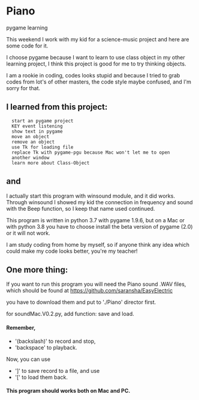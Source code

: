 # Piano
pygame learning

This weekend I work with my kid for a science-music project and
here are some code for it.

I choose pygame because I want to learn to use class object in my
other learning project, I think this project is good for me to
try thinking objects.

I am a rookie in coding, codes looks stupid and because I tried 
to grab codes from lot's of other masters, the code style maybe
confused, and I'm sorry for that.

## I learned from this project:
```
  start an pygame project
  KEY event listening
  show text in pygame
  move an object
  remove an object
  use Tk for loading file
  replace Tk with pygame-pgu because Mac won't let me to open 
  another window
  learn more about Class-Object
```  

##  and
  I actually start this program with winsound module, and it did
  works.  Through winsound I showed my kid the connection in
  frequency and sound with the Beep function, so I keep that name
  used continued.
  
This program is written in python 3.7 with pygame 1.9.6, but on a
 Mac or with python 3.8 you have to choose install the 
beta version of pygame (2.0) or it will not work.

I am study coding from home by myself, so if anyone think any idea
which could make my code looks better, you're my teacher!

## One more thing:
If you want to run this program you will need the Piano sound .WAV
files, which should be found at https://github.com/saransha/EasyElectric

you have to download them and put to './Piano' director first.

for soundMac.V0.2.py, add function: save and load.

#### Remember, 
 * '\(backslash)' to record and stop, 
 * 'backspace' to playback.
 
Now, you can use
 
 * ']' to save record to a file, and use
 * '[' to load them back.

#### This program should works both on Mac and PC.

